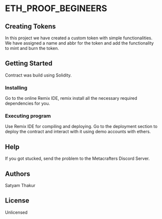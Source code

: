 # ETH_PROOF_BEGINEERS

## Creating Tokens
In this project we have created a custom token with simple functionalities. We have assigned a name and abbr for the token and add the functionality to mint and burn the token.

## Getting Started
Contract was build using Solidity.

### Installing
Go to the online Remix IDE, remix install all the necessary required dependencies for you.

### Executing program
Use Remix IDE for compiling and deploying. Go to the deployment section to deploy the contract and interact with it using demo accounts with ethers.

## Help
If you got stucked, send the problem to the Metacrafters Discord Server. 

## Authors
Satyam Thakur

## License
Unlicensed
